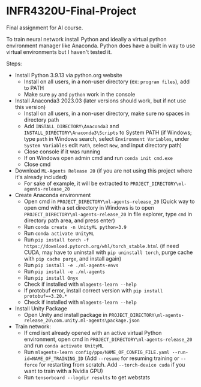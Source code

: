 # INFR4320U-Final-Project

Final assignment for AI course.

To train neural network install Python and ideally a virtual python environment manager like Anaconda. Python does have a built in way to use virtual environments but I haven't tested it.

Steps:
- Install Python 3.9.13 via python.org website
  - Install on all users, in a non-user directory (ex: `program files`), add to PATH
  - Make sure `py` and `python` work in the console
- Install Anaconda3 2023.03 (later versions should work, but if not use this version)
  - Install on all users, in a non-user directory, make sure no spaces in directory path
  - Add `INSTALL_DIRECTORY\Anaconda3` and `INSTALL_DIRECTORY\Anaconda3\Scripts` to System PATH (if Windows; type `path` in Windows search, select `Environment Variables`, under `System Variables` edit `Path`, select `New`, and input directory path)
  - Close console if it was running
  - If on Windows open admin cmd and run `conda init cmd.exe`
  - Close cmd
- Download `ML-Agents Release 20` (if you are not using this project where it's already included)
  - For sake of example, it will be extracted to `PROJECT_DIRECTORY\ml-agents-release_20`
- Create Anaconda environment
  - Open cmd in `PROJECT_DIRECTORY\ml-agents-release_20` (Quick way to open cmd with a set directory in Windows is to open `PROJECT_DIRECTORY\ml-agents-release_20` in file explorer, type `cmd` in directory path area, and press enter)
  - Run `conda create -n UnityML python=3.9`
  - Run `conda activate UnityML`
  - Run `pip install torch -f https://download.pytorch.org/whl/torch_stable.html` (if need CUDA, may have to uninstall with `pip uninstall torch`, purge cache with `pip cache purge`, and install again)
  - Run `pip install -e ./ml-agents-envs`
  - Run `pip install -e ./ml-agents`
  - Run `pip install Onyx`
  - Check if installed with `mlagents-learn --help`
  - If protobuf error, install correct version with `pip install protobuf==3.20.*`
  - Check if installed with `mlagents-learn --help`
- Install Unity Package
  - Open Unity and install package in `PROJECT_DIRECTORY\ml-agents-release_20\com.unity.ml-agents\package.json`
- Train network:
  - If cmd isnt already opened with an active virtual Python environment, open cmd in `PROJECT_DIRECTORY\ml-agents-release_20` and run `conda activate UnityML`
  - Run `mlagents-learn config/ppo/NAME_OF_CONFIG_FILE.yaml --run-id=NAME_OF_TRAINING_ID` (Add `--resume` for resuming training or `--force` for restarting from scratch. Add `--torch-device cuda` if you want to train with a Nvidia GPU)
  - Run `tensorboard --logdir results` to get webstats

